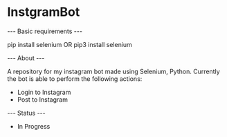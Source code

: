 # InstgramBot

--- Basic requirements ---

pip install selenium OR pip3 install selenium

--- About ---

A repository for my instagram bot made using Selenium, Python. Currently the bot is able to perform the following actions:
- Login to Instagram
- Post to Instagram

--- Status ---
- In Progress
